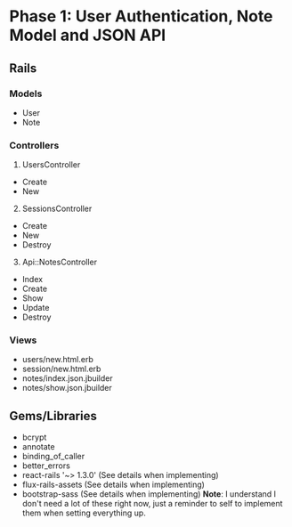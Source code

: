 # Phase 1: User Authentication, Note Model and JSON API

## Rails
### Models
* User
* Note

### Controllers
1. UsersController
  * Create
  * New
2. SessionsController
  * Create
  * New
  * Destroy
3. Api::NotesController
  * Index
  * Create
  * Show
  * Update
  * Destroy

### Views
* users/new.html.erb
* session/new.html.erb
* notes/index.json.jbuilder
* notes/show.json.jbuilder

## Gems/Libraries
* bcrypt
* annotate
* binding_of_caller
* better_errors
* react-rails '~> 1.3.0' (See details when implementing)
* flux-rails-assets (See details when implementing)
* bootstrap-sass (See details when implementing)
**Note**: I understand I don't need a lot of these right now, just a reminder to self to implement them when setting everything up.
